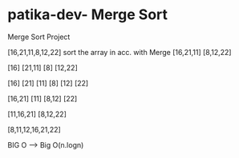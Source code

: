 # patika-dev- Merge Sort 

Merge Sort Project 

[16,21,11,8,12,22] sort the array in acc. with Merge
[16,21,11] [8,12,22]

[16] [21,11] [8] [12,22]



[16] [21] [11] [8] [12] [22]




[16,21] [11] [8,12] [22]





[11,16,21] [8,12,22]




[8,11,12,16,21,22]


BIG O --> Big O(n.logn) 

